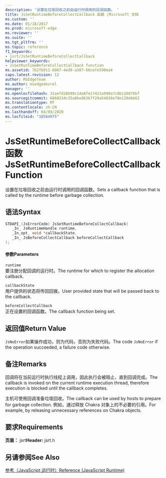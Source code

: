 ```yaml
---
description: '设置在垃圾回收之前由运行时调用的回调函数。 '
title: JsSetRuntimeBeforeCollectCallback 函数 |Microsoft 文档
ms.custom: ''
ms.date: 01/18/2017
ms.prod: microsoft-edge
ms.reviewer: ''
ms.suite: ''
ms.tgt_pltfrm: ''
ms.topic: reference
f1_keywords:
- jsrt/JsSetRuntimeBeforeCollectCallback
helpviewer_keywords:
- JsSetRuntimeBeforeCollectCallback function
ms.assetid: 7b2fb911-6007-4ed9-a307-66cefe590ea4
caps.latest.revision: 12
author: MSEdgeTeam
ms.author: msedgedevrel
manager: ''
ms.openlocfilehash: 31aefd28698c14a6fe17421a990a7c8b120876bf
ms.sourcegitcommit: 6860234c25a8be863b7f29a54838e78e120dbb62
ms.translationtype: MT
ms.contentlocale: zh-CN
ms.lasthandoff: 04/09/2020
ms.locfileid: "10564075"
---
```

# <span data-ttu-id="3342c-103">JsSetRuntimeBeforeCollectCallback 函数</span><span class="sxs-lookup"><span data-stu-id="3342c-103">JsSetRuntimeBeforeCollectCallback Function</span></span>
<span data-ttu-id="3342c-104">设置在垃圾回收之前由运行时调用的回调函数。</span><span class="sxs-lookup"><span data-stu-id="3342c-104">Sets a callback function that is called by the runtime before garbage collection.</span></span>  
  
## <span data-ttu-id="3342c-105">语法</span><span class="sxs-lookup"><span data-stu-id="3342c-105">Syntax</span></span>  
  
```cpp  
STDAPI_(JsErrorCode) JsSetRuntimeBeforeCollectCallback(  
   _In_ JsRuntimeHandle runtime,  
   _In_opt_ void *callbackState,  
   _In_ JsBeforeCollectCallback beforeCollectCallback  
);  
```  
  
#### <span data-ttu-id="3342c-106">参数</span><span class="sxs-lookup"><span data-stu-id="3342c-106">Parameters</span></span>  
 `runtime`  
 <span data-ttu-id="3342c-107">要注册分配回调的运行时。</span><span class="sxs-lookup"><span data-stu-id="3342c-107">The runtime for which to register the allocation callback.</span></span>  
  
 `callbackState`  
 <span data-ttu-id="3342c-108">用户提供的状态将传回回拨。</span><span class="sxs-lookup"><span data-stu-id="3342c-108">User provided state that will be passed back to the callback.</span></span>  
  
 `beforeCollectCallback`  
 <span data-ttu-id="3342c-109">正在设置的回调函数。</span><span class="sxs-lookup"><span data-stu-id="3342c-109">The callback function being set.</span></span>  
  
## <span data-ttu-id="3342c-110">返回值</span><span class="sxs-lookup"><span data-stu-id="3342c-110">Return Value</span></span>  
 <span data-ttu-id="3342c-111">`JsNoError`如果操作成功，则为代码，否则为失败代码。</span><span class="sxs-lookup"><span data-stu-id="3342c-111">The code `JsNoError` if the operation succeeded, a failure code otherwise.</span></span>  
  
## <span data-ttu-id="3342c-112">备注</span><span class="sxs-lookup"><span data-stu-id="3342c-112">Remarks</span></span>  
 <span data-ttu-id="3342c-113">回调将在当前运行时执行线程上调用，因此执行会被阻止，直到回调完成。</span><span class="sxs-lookup"><span data-stu-id="3342c-113">The callback is invoked on the current runtime execution thread, therefore execution is blocked until the callback completes.</span></span>  
  
 <span data-ttu-id="3342c-114">主机可使用回调准备垃圾回收。</span><span class="sxs-lookup"><span data-stu-id="3342c-114">The callback can be used by hosts to prepare for garbage collection.</span></span> <span data-ttu-id="3342c-115">例如，通过释放 Chakra 对象上的不必要的引用。</span><span class="sxs-lookup"><span data-stu-id="3342c-115">For example, by releasing unnecessary references on Chakra objects.</span></span>  
  
## <span data-ttu-id="3342c-116">要求</span><span class="sxs-lookup"><span data-stu-id="3342c-116">Requirements</span></span>  
 <span data-ttu-id="3342c-117">**页眉：** jsrt</span><span class="sxs-lookup"><span data-stu-id="3342c-117">**Header:** jsrt.h</span></span>  
  
## <span data-ttu-id="3342c-118">另请参阅</span><span class="sxs-lookup"><span data-stu-id="3342c-118">See Also</span></span>  
 [<span data-ttu-id="3342c-119">参考（JavaScript 运行时）</span><span class="sxs-lookup"><span data-stu-id="3342c-119">Reference (JavaScript Runtime)</span></span>](../chakra-hosting/reference-javascript-runtime.md)